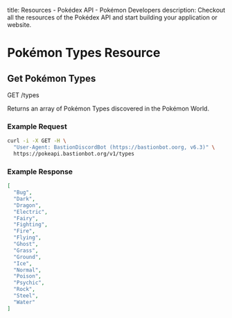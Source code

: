 title: Resources - Pokédex API - Pokémon Developers
description: Checkout all the resources of the Pokédex API and start building your application or website.

# Pokémon Types Resource

## Get Pokémon Types
<span class="resource"><span class="get">GET</span> /types</span>

Returns an array of Pokémon Types discovered in the Pokémon World.

### Example Request
```bash
curl -i -X GET -H \
  "User-Agent: BastionDiscordBot (https://bastionbot.oorg, v6.3)" \
  https://pokeapi.bastionbot.org/v1/types
```

### Example Response
```json
[
  "Bug",
  "Dark",
  "Dragon",
  "Electric",
  "Fairy",
  "Fighting",
  "Fire",
  "Flying",
  "Ghost",
  "Grass",
  "Ground",
  "Ice",
  "Normal",
  "Poison",
  "Psychic",
  "Rock",
  "Steel",
  "Water"
]
```

